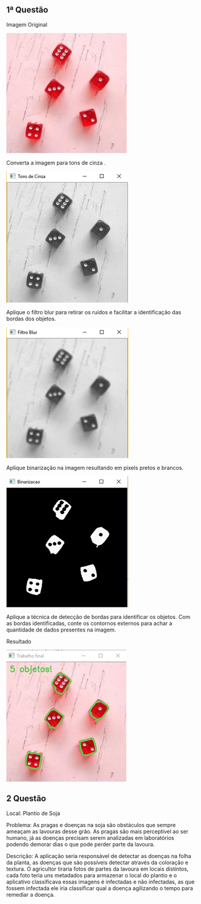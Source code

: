 ## 1ª Questão

Imagem Original

![Imagem Original](imagem.jpg)

Converta a imagem para tons de cinza .

![Imagem Original](tons_cinza.png)


Aplique o filtro blur para retirar os ruídos e facilitar a identificação das bordas dos
objetos.

![Imagem Original](blur.png)

Aplique binarização na imagem resultando em pixels pretos e brancos.

![Imagem Original](binarizacao.png)

Aplique a técnica de detecção de bordas para identificar os objetos.
Com as bordas identificadas, conte os contornos externos para achar a
quantidade de dados presentes na imagem.

Resultado

![Imagem Original](resultado.png)


## 2 Questão

Local: Plantio de Soja

Problema: As pragas e doenças na soja são obstáculos que sempre ameaçam as lavouras desse grão. As pragas são mais perceptível ao ser humano,
já as doenças precisam serem analizadas em laboratórios podendo demorar dias o que pode perder parte da lavoura.

Descrição: A aplicação seria responsável de detectar as doenças na folha da planta, as doenças que são possíveis detectar
através da coloração e textura. O agricultor tiraria fotos de partes da lavoura em locais distintos,
cada foto teria uns metadados para armazenar o local do plantio
e o aplicativo classificava essas imagens é infectadas e não infectadas, as que fossem infectada ele iria classificar qual a doença
agilizando o tempo para remediar a doença.
